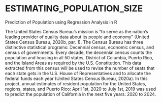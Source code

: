 # ESTIMATING_POPULATION_SIZE
Prediction of Population using Regression Analysis in R


The United States Census Bureau’s mission is “to serve as the nation’s leading provider of quality data about its people and economy” (United States Census Bureau, 2020b, par. 1). The Census Bureau has three distinctive statistical programs: Decennial census, economic census, and census of governments. Every decade, the decennial census counts the population and housing in all 50 states, District of Columbia, Puerto Rico, and the Island Areas as required by the U.S. Constitution. This data extracted from this census will be used to revise the number of seats that each state gets in the U.S. House of Representatives and to allocate the federal funds each year (United States Census Bureau, 2020a). In this project, annual estimates of resident population for the United States, regions, states, and Puerto Rico: April 1st, 2020 to July 1st, 2019 was used to predict the population of California in the next five years: 2020 to 2024.
